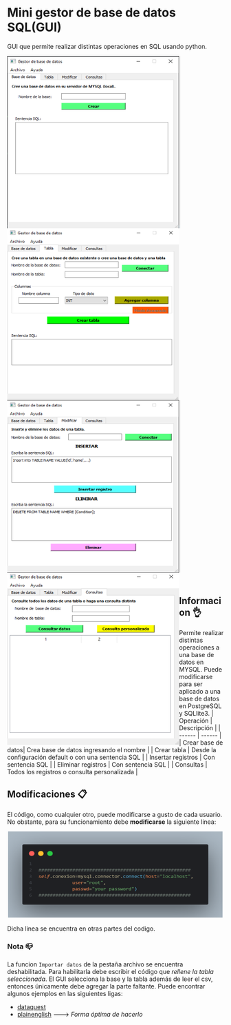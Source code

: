 # Mini gestor de base de datos SQL(GUI)
GUI que permite realizar distintas operaciones en SQL usando python.

<img align="left" src="https://github.com/Cuadernin/MiniGestorSQL/blob/master/images/imagen1.png" height="400" width="400"> 
<br/><br/>
<img align="left" src="https://github.com/Cuadernin/MiniGestorSQL/blob/master/images/imagen2.png" height="400" width="400"> 
<br/><br/>
<img align="left" src="https://github.com/Cuadernin/MiniGestorSQL/blob/master/images/imagen3.png" height="400" width="400"> 
<br/><br/>
<img align="left" src="https://github.com/Cuadernin/MiniGestorSQL/blob/master/images/imagen4.png" height="400" width="400">
<br/><br/><br/><br/><br/><br/><br/><br/><br/><br/><br/><br/><br/><br/><br/><br/><br/><br/><br/><br/><br/><br/><br/><br/><br/><br/><br/><br/><br/><br/><br/><br/><br/>
<br/><br/><br/><br/><br/><br/><br/><br/><br/><br/><br/><br/><br/><br/><br/><br/><br/><br/><br/><br/><br/><br/><br/><br/><br/><br/><br/><br/><br/><br/><br/><br/><br/>

## Informacion 👌
  Permite realizar distintas operaciones a una base de datos en MYSQL. Puede modificarse para ser aplicado a una base de datos en PostgreSQL y SQLlite3.
  | Operación | Descripción |
| ------ | ------ |
| Crear base de datos| Crea base de datos ingresando el nombre |
| Crear tabla | Desde la configuración default o con una sentencia SQL |
| Insertar registros  | Con sentencia SQL |
| Eliminar registros | Con sentencia SQL |
| Consultas | Todos los registros o consulta personalizada |

## Modificaciones 📋
 El código, como cualquier otro, puede modificarse a gusto de cada usuario. No obstante, para su funcionamiento debe **modificarse** la siguiente linea:
 <p align="center">
 <img src="https://github.com/Cuadernin/MiniGestorSQL/blob/master/images/codigo.png" height="200" width="500">
 </p>
 
 Dicha linea se encuentra en otras partes del  codigo.
 
 
 ### Nota 📪
 La funcion `Importar datos` de la pestaña archivo se encuentra deshabilitada. Para habilitarla debe escribir el código que _rellene la tabla seleccionada_. El GUI selecciona la base y la tabla además de leer el csv, entonces únicamente debe agregar la parte faltante. Puede encontrar algunos ejemplos en las siguientes ligas:
  -  [dataquest](https://www.dataquest.io/blog/loading-data-into-postgres/)
  -  [plainenglish](https://py.plainenglish.io/how-to-import-a-csv-file-into-a-mysql-database-using-python-script-791b051c5c33) ---> *Forma óptima de hacerlo*

 
 
 

